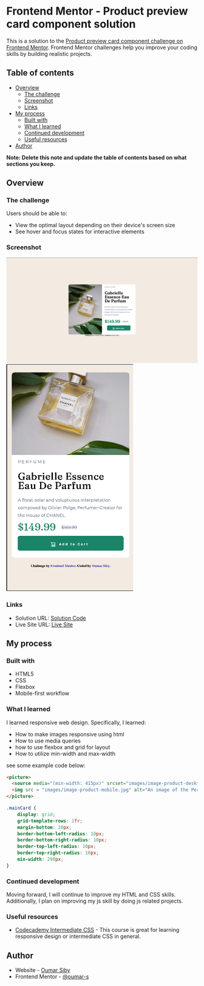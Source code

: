 # Frontend Mentor - Product preview card component solution

This is a solution to the [Product preview card component challenge on Frontend Mentor](https://www.frontendmentor.io/challenges/product-preview-card-component-GO7UmttRfa). Frontend Mentor challenges help you improve your coding skills by building realistic projects. 

## Table of contents

- [Overview](#overview)
  - [The challenge](#the-challenge)
  - [Screenshot](#screenshot)
  - [Links](#links)
- [My process](#my-process)
  - [Built with](#built-with)
  - [What I learned](#what-i-learned)
  - [Continued development](#continued-development)
  - [Useful resources](#useful-resources)
- [Author](#author)

**Note: Delete this note and update the table of contents based on what sections you keep.**

## Overview

### The challenge

Users should be able to:

- View the optimal layout depending on their device's screen size
- See hover and focus states for interactive elements

### Screenshot

![](images/solution-desktop.png)
![](images/solution-mobile.png)


### Links

- Solution URL: [Solution Code](https://github.com/oumar-s/Product-Preview-Card-Component)
- Live Site URL: [Live Site](https://oumar-s.github.io/Product-Preview-Card-Component/)

## My process

### Built with

- HTML5
- CSS
- Flexbox
- Mobile-first workflow

### What I learned

I learned responsive web design. Specifically, I learned:
- How to make images responsive using html
- How to use media queries
- how to use flexbox and grid for layout
- How to utilize min-width and max-width

see some example code below:
```html
<picture>
  <source media="(min-width: 415px)" srcset="images/image-product-desktop.jpg">
  <img src = "images/image-product-mobile.jpg" alt="An image of the Perfume"> 
</picture>
```
```css
.mainCard {
    display: grid;
    grid-template-rows: 1fr;
    margin-bottom: 20px;
    border-bottom-left-radius: 10px;
    border-bottom-right-radius: 10px;
    border-top-left-radius: 10px;
    border-top-right-radius: 10px;
    min-width: 290px;
}
```

### Continued development
Moving forward, I will continue to improve my HTML and CSS skills. Additionally, I plan on improving my js skill by doing js related projects.

### Useful resources
- [Codecademy Intermediate CSS](https://www.codecademy.com/learn/learn-intermediate-css) - This course is great for learning responsive design or intermediate CSS in general.


## Author
- Website - [Oumar Siby](https://oumar-s.github.io/)
- Frontend Mentor - [@oumar-s](https://www.frontendmentor.io/profile/oumar-s)

